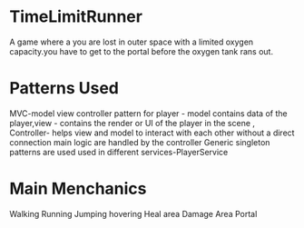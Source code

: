 # TimeLimitRunner
A game where a you are lost in outer space with a limited oxygen capacity.you have to get to the portal before the oxygen tank rans out.
# Patterns Used

MVC-model view controller pattern
  for player - model contains data of the player,view - contains the render or UI of the player in the scene , Controller- helps view and model to interact with each other without a direct connection main logic are handled by the controller
Generic singleton patterns are used
used in different services-PlayerService
# Main Menchanics
Walking
Running
Jumping
hovering
Heal area
Damage Area
Portal
